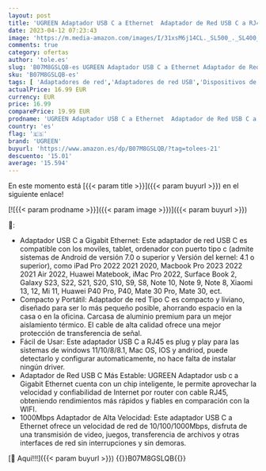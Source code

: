 ```yaml
---
layout: post
title: 'UGREEN Adaptador USB C a Ethernet  Adaptador de Red USB C a RJ45 Gigabit Ethernet LAN Tarjeta de Red 1000 Mbps Compatible con iPad Pro Macbook Pro Air iMac Pro Galaxy S23 S22 S21 S20 y Xiaomi Mi13'
date: 2023-04-12 07:23:43
image: 'https://m.media-amazon.com/images/I/31xsM6j14CL._SL500_._SL400_.jpg'
comments: true
category: ofertas
author: 'tole.es'
slug: 'B07M8GSLQB-es UGREEN Adaptador USB C a Ethernet Adaptador de Red USB C a...'
sku: 'B07M8GSLQB-es'
tags: [ 'Adaptadores de red','Adaptadores de red USB','Dispositivos de red','Informática','ipad','ugreen','🇪🇸', ]
actualPrice: 16.99 EUR
currency: EUR
price: 16.99
comparePrice: 19.99 EUR
prodname: 'UGREEN Adaptador USB C a Ethernet  Adaptador de Red USB C a RJ45 Gigabit Ethernet LAN Tarjeta de Red 1000 Mbps Compatible con iPad Pro Macbook Pro Air iMac Pro Galaxy S23 S22 S21 S20 y Xiaomi Mi13'
country: 'es'
flag: '🇪🇸'
brand: 'UGREEN'
buyurl: 'https://www.amazon.es/dp/B07M8GSLQB/?tag=tolees-21'
descuento: '15.01'
average: '15.594'
---
```


En este momento está [{{< param title >}}]({{< param buyurl >}}) en el siguiente enlace!

[![{{< param prodname >}}]({{< param image >}})]({{< param buyurl >}})

🔎:

- Adaptador USB C a Gigabit Ethernet: Este adaptador de red USB C es compatible con los moviles, tablet, ordenador con puerto tipo c (admite sistemas de Android de versión 7.0 o superior y Versión del kernel: 4.1 o superior), como iPad Pro 2022 2021 2020, Macbook Pro 2023 2022 2021 Air 2022, Huawei Matebook, iMac Pro 2022, Surface Book 2, Galaxy S23, S22, S21, S20, S10, S9, S8, Note 10, Note 9, Note 8, Xiaomi 13, 12, Mi 11, Huawei P40 Pro, P40, Mate 30 Pro, Mate 30, ect.
- Compacto y Portátil: Adaptador de red Tipo C es compacto y liviano, diseñado para ser lo más pequeño posible, ahorrando espacio en la casa o en la oficina. Carcasa de aluminio premium para un mejor aislamiento térmico. El cable de alta calidad ofrece una mejor protección de transferencia de señal.
- Fácil de Usar: Este adaptador USB C a RJ45 es plug y play para las sistemas de windows 11/10/8/8.1, Mac OS, IOS y andriod, puede detectarlo y configurar automaticamente, no hace falta de instalar ningún driver.
- Adaptador de Red USB C Más Estable: UGREEN Adaptador usb c a Gigabit Ethernet cuenta con un chip inteligente, le permite aprovechar la velocidad y confiabilidad de Internet por router con cable RJ45, obteniendo rendimientos más rápidos y fiables en comparación con la WIFI.
- 1000Mbps Adaptador de Alta Velocidad: Este adaptador USB C a Ethernet ofrece un velocidad de red de 10/100/1000Mbps, disfruta de una transmisión de video, juegos, transferencia de archivos y otras interfaces de red sin interrupciones y sin demoras.

[🛒 Aquí!!!]({{< param buyurl >}})
{{<world>}}B07M8GSLQB{{</world>}}
